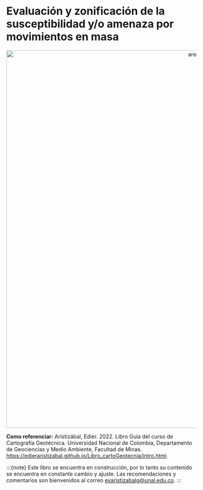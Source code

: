 # Evaluación y zonificación de la susceptibilidad y/o amenaza por movimientos en masa

<p style="text-align:center;"><img src="https://i.pinimg.com/564x/22/a6/ed/22a6ed4bda37e691f14b5e92fb6f86dd.jpg" alt="arenosa" class="bg-primary" width="1000px"></p>

**Como referenciar:** Aristizábal, Edier. 2022. Libro Guía del curso de Cartografía Geotécnica. Universidad Nacional de Colombia, Departamento de Geociencias y Medio Ambiente, Facultad de Minas. https://edieraristizabal.github.io/Libro_cartoGeotecnia/intro.html.


:::{note}
Este libro se encuentra en construcción, por lo tanto su contenido se encuentra en constante cambio y ajuste. Las recomendaciones y comentarios son bienvenidos al correo evaristizabalg@unal.edu.co.
:::


